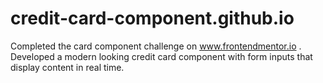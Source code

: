 # credit-card-component.github.io
Completed the card component challenge on www.frontendmentor.io . Developed a modern looking credit card component with form inputs that display content in real time.
